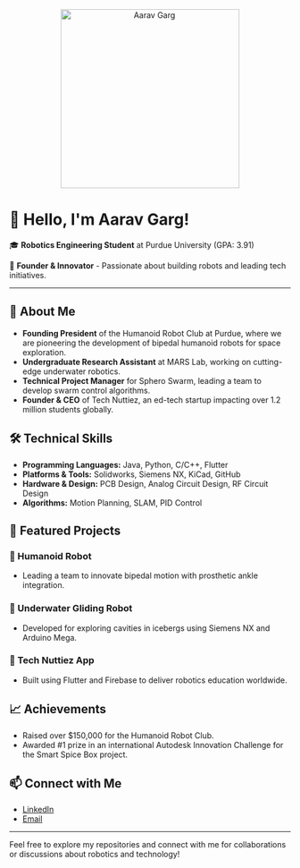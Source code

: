 <div align="center">
  <img src="https://cdn.mathpix.com/cropped/2024_10_10_d48a4948aa63248f828fg-1.jpg?height=60&width=1487&top_left_y=195&top_left_x=319" alt="Aarav Garg" width="320" />
</div>

# 👋 Hello, I'm Aarav Garg!

🎓 **Robotics Engineering Student** at Purdue University (GPA: 3.91)

🌟 **Founder & Innovator** - Passionate about building robots and leading tech initiatives.

---

## 🚀 About Me

- **Founding President** of the Humanoid Robot Club at Purdue, where we are pioneering the development of bipedal humanoid robots for space exploration.
- **Undergraduate Research Assistant** at MARS Lab, working on cutting-edge underwater robotics.
- **Technical Project Manager** for Sphero Swarm, leading a team to develop swarm control algorithms.
- **Founder & CEO** of Tech Nuttiez, an ed-tech startup impacting over 1.2 million students globally.

## 🛠️ Technical Skills

- **Programming Languages:** Java, Python, C/C++, Flutter
- **Platforms & Tools:** Solidworks, Siemens NX, KiCad, GitHub
- **Hardware & Design:** PCB Design, Analog Circuit Design, RF Circuit Design
- **Algorithms:** Motion Planning, SLAM, PID Control

## 🌟 Featured Projects

### 🤖 Humanoid Robot
- Leading a team to innovate bipedal motion with prosthetic ankle integration.

### 🌊 Underwater Gliding Robot
- Developed for exploring cavities in icebergs using Siemens NX and Arduino Mega.

### 📱 Tech Nuttiez App
- Built using Flutter and Firebase to deliver robotics education worldwide.

## 📈 Achievements

- Raised over $150,000 for the Humanoid Robot Club.
- Awarded #1 prize in an international Autodesk Innovation Challenge for the Smart Spice Box project.

## 📫 Connect with Me

- [LinkedIn](https://www.linkedin.com/in/aarav-garg)
- [Email](mailto:aarav.garg@example.com)

---

Feel free to explore my repositories and connect with me for collaborations or discussions about robotics and technology!
